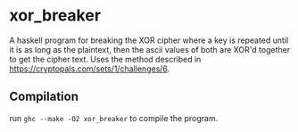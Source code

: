 # xor_breaker
A haskell program for breaking the XOR cipher where a key is repeated until it is as long as the plaintext, then the ascii values of both are XOR'd together to get the cipher text. Uses the method described in https://cryptopals.com/sets/1/challenges/6.

## Compilation
run ```ghc --make -O2 xor_breaker``` to compile the program.

